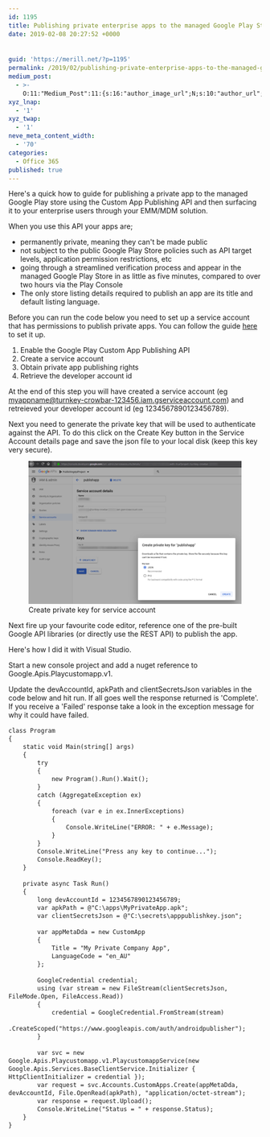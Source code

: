 ```yaml
---
id: 1195
title: Publishing private enterprise apps to the managed Google Play Store
date: 2019-02-08 20:27:52 +0000


guid: 'https://merill.net/?p=1195'
permalink: /2019/02/publishing-private-enterprise-apps-to-the-managed-google-play-store/
medium_post:
  - >-
    O:11:"Medium_Post":11:{s:16:"author_image_url";N;s:10:"author_url";N;s:11:"byline_name";N;s:12:"byline_email";N;s:10:"cross_link";N;s:2:"id";N;s:21:"follower_notification";N;s:7:"license";N;s:14:"publication_id";N;s:6:"status";N;s:3:"url";N;}
xyz_lnap:
  - '1'
xyz_twap:
  - '1'
neve_meta_content_width:
  - '70'
categories:
  - Office 365
published: true
---
```

<!-- wp:paragraph -->
Here's a quick how to guide for publishing a private app to the managed Google Play store using the Custom App Publishing API and then surfacing it to your enterprise users through your EMM/MDM solution.
<!-- /wp:paragraph -->

<!-- wp:paragraph -->
When you use this API your apps are;
<!-- /wp:paragraph -->

<!-- wp:list -->

<ul><li>permanently private, meaning they can't be made public</li><li>not subject to the public Google Play Store policies such as API target levels, application permission restrictions, etc</li><li>going through a streamlined verification process and appear in the managed Google Play Store in as little as five minutes, compared to over two hours via the Play Console </li><li> The only store listing details required to publish an app are its title and default listing language. </li></ul>

<!-- /wp:list -->

<!-- wp:paragraph -->
Before you can run the code below you need to set up a service account that has permissions to publish private apps. You can follow the guide <a href="https://developers.google.com/android/work/play/custom-app-api/get-started">here</a> to set it up.<br>
<!-- /wp:paragraph -->

<!-- wp:list {"ordered":true} -->

<ol><li>Enable the Google Play Custom App Publishing API</li><li>Create a service account</li><li>Obtain private app publishing rights</li><li>Retrieve the developer account id</li></ol>

<!-- /wp:list -->

<!-- wp:paragraph -->
At the end of this step you will have created a service account (eg myappname@turnkey-crowbar-123456.iam.gserviceaccount.com) and retreieved your developer account id (eg 1234567890123456789).
<!-- /wp:paragraph -->

<!-- wp:paragraph -->
Next you need to generate the private key that will be used to authenticate against the API. To do this click on the Create Key button in the Service Account details page and save the json file to your local disk (keep this key very secure).
<!-- /wp:paragraph -->

<!-- wp:image {"id":1196} -->
<figure class="wp-block-image"><img src="/wp-content/uploads/2019/02/GoogleApiJson-1024x686.png" alt=" " class="wp-image-1196"/>

<figcaption>Create private key for service account</figcaption>

</figure>
<!-- /wp:image -->

<!-- wp:paragraph -->
Next fire up your favourite code editor, reference one of the pre-built Google API libraries (or directly use the REST API) to publish the app.
<!-- /wp:paragraph -->

<!-- wp:paragraph -->
Here's how I did it with Visual Studio.
<!-- /wp:paragraph -->

<!-- wp:paragraph -->
Start a new console project and add a nuget reference to Google.Apis.Playcustomapp.v1.
<!-- /wp:paragraph -->

<!-- wp:paragraph -->
Update the devAccountId, apkPath and clientSecretsJson variables in the code below and hit run. If all goes well the response returned is 'Complete'. If you receive a 'Failed' response take a look in the exception message for why it could have failed.
<!-- /wp:paragraph -->

<!-- wp:code -->

	class Program
    {
        static void Main(string[] args)
        {
            try
            {
                new Program().Run().Wait();
            }
            catch (AggregateException ex)
            {
                foreach (var e in ex.InnerExceptions)
                {
                    Console.WriteLine("ERROR: " + e.Message);
                }
            }
            Console.WriteLine("Press any key to continue...");
            Console.ReadKey();
        }

        private async Task Run()
        {
            long devAccountId = 1234567890123456789;
            var apkPath = @"C:\apps\MyPrivateApp.apk";
            var clientSecretsJson = @"C:\secrets\apppublishkey.json";

            var appMetaDda = new CustomApp
            {
                Title = "My Private Company App",
                LanguageCode = "en_AU"
            };

            GoogleCredential credential;
            using (var stream = new FileStream(clientSecretsJson, FileMode.Open, FileAccess.Read))
            {
                credential = GoogleCredential.FromStream(stream)
                    .CreateScoped("https://www.googleapis.com/auth/androidpublisher");
            }
          
            var svc = new Google.Apis.Playcustomapp.v1.PlaycustomappService(new Google.Apis.Services.BaseClientService.Initializer { HttpClientInitializer = credential });
            var request = svc.Accounts.CustomApps.Create(appMetaDda, devAccountId, File.OpenRead(apkPath), "application/octet-stream");
            var response = request.Upload();
            Console.WriteLine("Status = " + response.Status);
        }
    }
	
<!-- /wp:code -->
